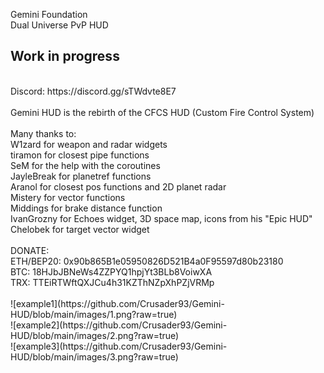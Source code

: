 Gemini Foundation<br/>
Dual Universe PvP HUD<br/>
## Work in progress<br/>
<br/>
Discord: https://discord.gg/sTWdvte8E7<br/>
<br/>
Gemini HUD is the rebirth of the CFCS HUD (Custom Fire Control System)<br/>
<br/>
Many thanks to:<br/>
 W1zard for weapon and radar widgets<br/>
 tiramon for closest pipe functions<br/>
 SeM for the help with the coroutines<br/>
 JayleBreak for planetref functions<br/>
 Aranol for closest pos functions and 2D planet radar<br/>
 Mistery for vector functions<br/>
 Middings for brake distance function<br/>
 IvanGrozny for Echoes widget, 3D space map, icons from his "Epic HUD"<br/>
 Chelobek for target vector widget<br/>
 <br/>
DONATE:<br/>
ETH/BEP20: 0x90b865B1e05950826D521B4a0F95597d80b23180<br/>
BTC: 18HJbJBNeWs4ZZPYQ1hpjYt3BLb8VoiwXA<br/>
TRX: TTEiRTWftQXJCu4h31KZThNZpXhPZjVRMp<br/>
<br/>
![example1](https://github.com/Crusader93/Gemini-HUD/blob/main/images/1.png?raw=true)<br/>
![example2](https://github.com/Crusader93/Gemini-HUD/blob/main/images/2.png?raw=true)<br/>
![example3](https://github.com/Crusader93/Gemini-HUD/blob/main/images/3.png?raw=true)<br/>
